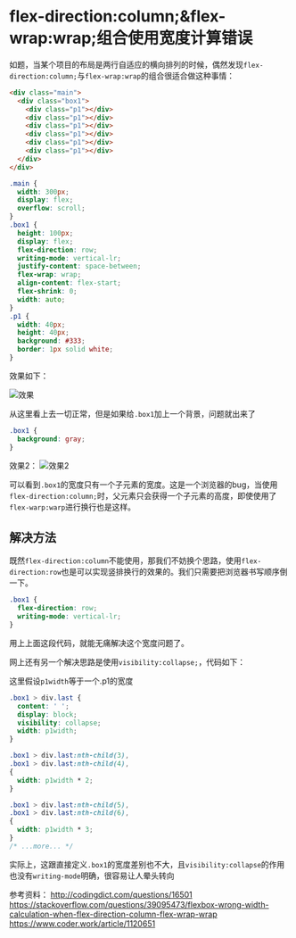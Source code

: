 # flex-direction:column;&flex-wrap:wrap;组合使用宽度计算错误

[tag]:记录|js|flex
[create]:2020-07-03

如题，当某个项目的布局是两行自适应的横向排列的时候，偶然发现`flex-direction:column;`与`flex-wrap:wrap`的组合很适合做这种事情：

```html
<div class="main">
  <div class="box1">
    <div class="p1"></div>
    <div class="p1"></div>
    <div class="p1"></div>
    <div class="p1"></div>
    <div class="p1"></div>
    <div class="p1"></div>
  </div>
</div>
```

```css
.main {
  width: 300px;
  display: flex;
  overflow: scroll;
}
.box1 {
  height: 100px;
  display: flex;
  flex-direction: row;
  writing-mode: vertical-lr;
  justify-content: space-between;
  flex-wrap: wrap;
  align-content: flex-start;
  flex-shrink: 0;
  width: auto;
}
.p1 {
  width: 40px;
  height: 40px;
  background: #333;
  border: 1px solid white;
}
```

效果如下：

![效果](.https://lms-flies.oss-cn-guangzhou.aliyuncs.com/blog/imgs/20200701102320.jpg)

从这里看上去一切正常，但是如果给`.box1`加上一个背景，问题就出来了

```css
.box1 {
  background: gray;
}
```

效果2：
![效果2](.https://lms-flies.oss-cn-guangzhou.aliyuncs.com/blog/imgs/20200701102606.jpg)

可以看到`.box1`的宽度只有一个子元素的宽度。这是一个浏览器的bug，当使用`flex-direction:column;`时，父元素只会获得一个子元素的高度，即使使用了`flex-warp:warp`进行换行也是这样。

## 解决方法

既然`flex-direction:column`不能使用，那我们不妨换个思路，使用`flex-direction:row`也是可以实现竖排换行的效果的。我们只需要把浏览器书写顺序倒一下。

```css
.box1 {
  flex-direction: row;
  writing-mode: vertical-lr;
}
```

用上上面这段代码，就能无痛解决这个宽度问题了。

网上还有另一个解决思路是使用`visibility:collapse;`，代码如下：

这里假设`p1width`等于一个.p1的宽度

```css
.box1 > div.last {
  content: ' ';
  display: block;
  visibility: collapse;
  width: p1width;
}

.box1 > div.last:nth-child(3),
.box1 > div.last:nth-child(4),
{
  width: p1width * 2;
}

.box1 > div.last:nth-child(5),
.box1 > div.last:nth-child(6),
{
  width: p1width * 3;
}
/* ...more... */
```

实际上，这跟直接定义`.box1`的宽度差别也不大，且`visibility:collapse`的作用也没有`writing-mode`明确，很容易让人晕头转向

参考资料：
http://codingdict.com/questions/16501
https://stackoverflow.com/questions/39095473/flexbox-wrong-width-calculation-when-flex-direction-column-flex-wrap-wrap
https://www.coder.work/article/1120651